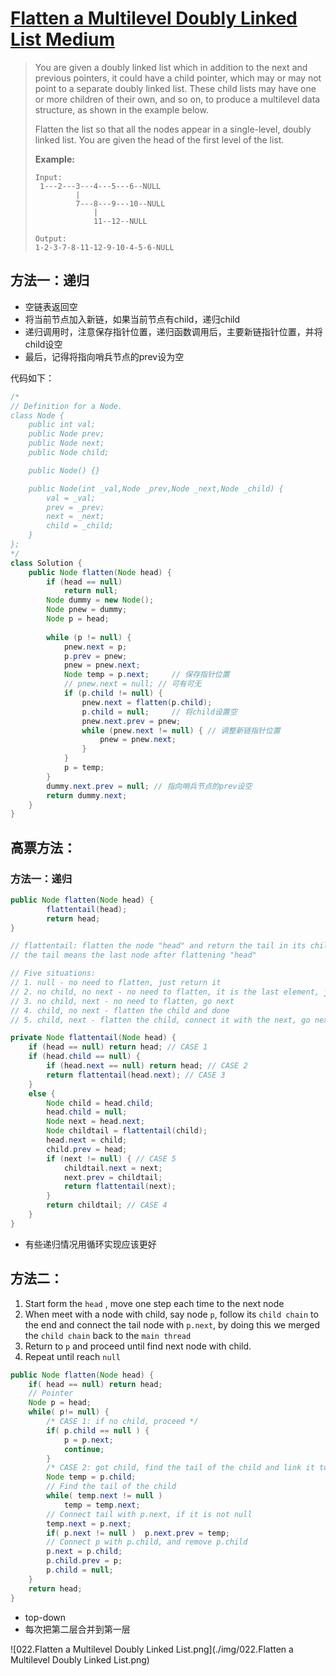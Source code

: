 # [Flatten a Multilevel Doubly Linked List Medium](1)

> You are given a doubly linked list which in addition to the next and previous pointers, it could have a child pointer, which may or may not point to a separate doubly linked list. These child lists may have one or more children of their own, and so on, to produce a multilevel data structure, as shown in the example below.
>
> Flatten the list so that all the nodes appear in a single-level, doubly linked list. You are given the head of the first level of the list.
>
>  
>
> **Example:**
>
> ```
> Input:
>  1---2---3---4---5---6--NULL
>          |
>          7---8---9---10--NULL
>              |
>              11--12--NULL
> 
> Output:
> 1-2-3-7-8-11-12-9-10-4-5-6-NULL
> ```



## 方法一：递归

* 空链表返回空
* 将当前节点加入新链，如果当前节点有child，递归child
* 递归调用时，注意保存指针位置，递归函数调用后，主要新链指针位置，并将child设空
* 最后，记得将指向哨兵节点的prev设为空



代码如下：

```java
/*
// Definition for a Node.
class Node {
    public int val;
    public Node prev;
    public Node next;
    public Node child;

    public Node() {}

    public Node(int _val,Node _prev,Node _next,Node _child) {
        val = _val;
        prev = _prev;
        next = _next;
        child = _child;
    }
};
*/
class Solution {
    public Node flatten(Node head) {
        if (head == null)
            return null;
        Node dummy = new Node();
        Node pnew = dummy;
        Node p = head;
        
        while (p != null) {
            pnew.next = p;
            p.prev = pnew;
            pnew = pnew.next;
            Node temp = p.next;		// 保存指针位置
            // pnew.next = null; // 可有可无
            if (p.child != null) {
                pnew.next = flatten(p.child);
                p.child = null;		// 将child设置空
                pnew.next.prev = pnew;
                while (pnew.next != null) {	// 调整新链指针位置
                    pnew = pnew.next;
                }
            }
            p = temp;
        }
        dummy.next.prev = null;	// 指向哨兵节点的prev设空
        return dummy.next;
    }
}
```



## 高票方法：

### 方法一：递归

```java
public Node flatten(Node head) {
    	flattentail(head);
    	return head;
}

// flattentail: flatten the node "head" and return the tail in its child (if exists)
// the tail means the last node after flattening "head"

// Five situations:
// 1. null - no need to flatten, just return it
// 2. no child, no next - no need to flatten, it is the last element, just return it
// 3. no child, next - no need to flatten, go next
// 4. child, no next - flatten the child and done
// 5. child, next - flatten the child, connect it with the next, go next

private Node flattentail(Node head) {
    if (head == null) return head; // CASE 1
    if (head.child == null) {
        if (head.next == null) return head; // CASE 2
        return flattentail(head.next); // CASE 3
    }
    else {
        Node child = head.child;  
        head.child = null;
        Node next = head.next;
        Node childtail = flattentail(child);
        head.next = child;
        child.prev = head;  
        if (next != null) { // CASE 5
            childtail.next = next;
            next.prev = childtail;
            return flattentail(next);
        }
        return childtail; // CASE 4
    }	   	
}
```

* 有些递归情况用循环实现应该更好



## 方法二：

1. Start form the `head` , move one step each time to the next node
2. When meet with a node with child, say node `p`, follow its `child chain` to the end and connect the tail node with `p.next`, by doing this we merged the `child chain` back to the `main thread`
3. Return to `p` and proceed until find next node with child.
4. Repeat until reach `null`

```java
public Node flatten(Node head) {
    if( head == null) return head;
    // Pointer
    Node p = head; 
    while( p!= null) {
        /* CASE 1: if no child, proceed */
        if( p.child == null ) {
            p = p.next;
            continue;
        }
        /* CASE 2: got child, find the tail of the child and link it to p.next */
        Node temp = p.child;
        // Find the tail of the child
        while( temp.next != null ) 
            temp = temp.next;
        // Connect tail with p.next, if it is not null
        temp.next = p.next;  
        if( p.next != null )  p.next.prev = temp;
        // Connect p with p.child, and remove p.child
        p.next = p.child; 
        p.child.prev = p;
        p.child = null;
    }
    return head;
}
```

* top-down
* 每次把第二层合并到第一层

![022.Flatten a Multilevel Doubly Linked List.png](./img/022.Flatten a Multilevel Doubly Linked List.png)



[1]: https://leetcode.com/problems/flatten-a-multilevel-doubly-linked-list/
